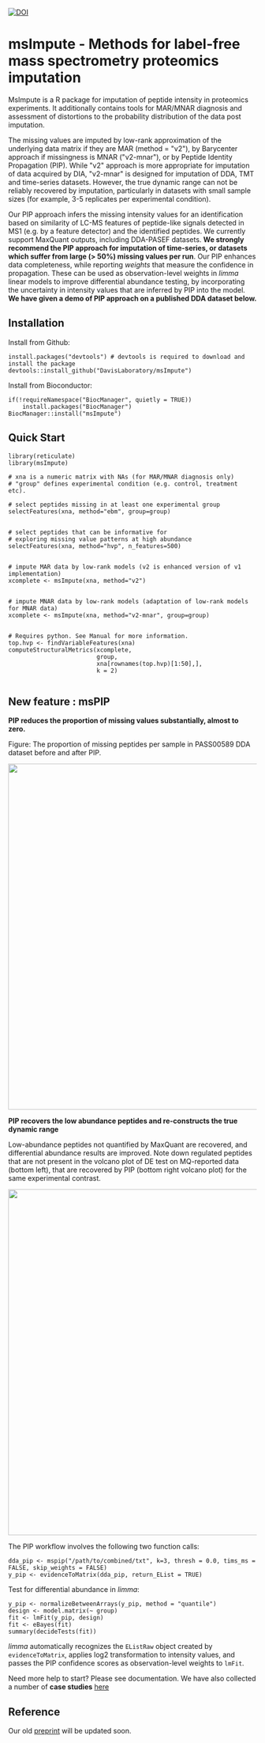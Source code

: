 
<!-- badges: start -->
[![DOI](https://zenodo.org/badge/239129382.svg)](https://zenodo.org/badge/latestdoi/239129382)
<!-- badges: end -->

msImpute - Methods for label-free mass spectrometry proteomics imputation
========================================

MsImpute is a R package for imputation of peptide intensity in proteomics experiments.
It additionally contains tools for MAR/MNAR diagnosis and assessment of distortions to the probability 
distribution of the data post imputation.  

The missing values are imputed by low-rank approximation of the underlying data matrix if they are MAR (method = "v2"), by Barycenter approach if missingness is MNAR ("v2-mnar"), or by Peptide Identity Propagation (PIP). While "v2" approach is more appropriate for imputation of data acquired by DIA, "v2-mnar" is designed for imputation of DDA, TMT and time-series datasets. However, the true dynamic range can not be reliably recovered by imputation, particularly in datasets with small sample sizes (for example, 3-5 replicates per experimental condition). 

Our PIP approach infers the missing intensity values for an identification based on similarity of LC-MS features of peptide-like signals detected in MS1 (e.g. by a feature detector) and the identified peptides. We currently support MaxQuant outputs, including DDA-PASEF datasets. **We strongly recommend the PIP approach for imputation of time-series, or datasets which suffer from large (> 50%) missing values per run**. Our PIP enhances data completeness, while reporting *weights* that measure the confidence in propagation. These can be used as observation-level weights in *limma* linear models to improve differential abundance testing, by incorporating the uncertainty in intensity values that are inferred by PIP into the model. **We have given a demo of PIP approach on a published DDA dataset below.**


Installation
--------------

Install from Github:

```{r}
install.packages("devtools") # devtools is required to download and install the package
devtools::install_github("DavisLaboratory/msImpute")
```

Install from Bioconductor:
```{r}
if(!requireNamespace("BiocManager", quietly = TRUE))
    install.packages("BiocManager")
BiocManager::install("msImpute")
```



Quick Start
----------------

```{r}
library(reticulate)
library(msImpute)

# xna is a numeric matrix with NAs (for MAR/MNAR diagnosis only)
# "group" defines experimental condition (e.g. control, treatment etc).

# select peptides missing in at least one experimental group
selectFeatures(xna, method="ebm", group=group) 


# select peptides that can be informative for
# exploring missing value patterns at high abundance
selectFeatures(xna, method="hvp", n_features=500) 


# impute MAR data by low-rank models (v2 is enhanced version of v1 implementation)
xcomplete <- msImpute(xna, method="v2") 


# impute MNAR data by low-rank models (adaptation of low-rank models for MNAR data)
xcomplete <- msImpute(xna, method="v2-mnar", group=group)  


# Requires python. See Manual for more information.
top.hvp <- findVariableFeatures(xna)
computeStructuralMetrics(xcomplete, 
                         group, 
                         xna[rownames(top.hvp)[1:50],], 
                         k = 2) 


```

New feature : msPIP
---------------------

**PIP reduces the proportion of missing values substantially, almost to zero.**

Figure: The proportion of missing peptides per sample in PASS00589 DDA dataset before and after PIP.

<img src="https://user-images.githubusercontent.com/7257233/121839424-5c3a4380-cd1d-11eb-84fa-437a387c44f2.png" width="700px" align="center">


**PIP recovers the low abundance peptides and re-constructs the true dynamic range**

Low-abundance peptides not quantified by MaxQuant are recovered, and differential abundance results are improved. Note down regulated peptides that are not present in the volcano plot of DE test on MQ-reported data (bottom left), that are recovered by PIP (bottom right volcano plot) for the same experimental contrast.

<img src="https://user-images.githubusercontent.com/7257233/121839859-55600080-cd1e-11eb-998e-f7e60896b1bf.png" width="700px" align="center">


The PIP workflow involves the following two function calls:

```{r}
dda_pip <- mspip("/path/to/combined/txt", k=3, thresh = 0.0, tims_ms = FALSE, skip_weights = FALSE)
y_pip <- evidenceToMatrix(dda_pip, return_EList = TRUE)
```
Test for differential abundance in *limma*:

```{r}
y_pip <- normalizeBetweenArrays(y_pip, method = "quantile")
design <- model.matrix(~ group)
fit <- lmFit(y_pip, design)
fit <- eBayes(fit)
summary(decideTests(fit))
```
*limma* automatically recognizes the `EListRaw` object created by `evidenceToMatrix`, applies log2 transformation to intensity
values, and passes the PIP confidence scores as observation-level weights to `lmFit`. 


Need more help to start? Please see documentation. We have also collected a number of **case studies** [here](https://github.com/soroorh/proteomicscasestudies/blob/master/msImputeUsersGuide.pdf)


Reference
-----------
Our old [preprint](https://www.biorxiv.org/content/10.1101/2020.08.12.248963v1) will be updated soon.

